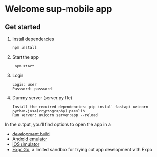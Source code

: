 # Welcome sup-mobile app

## Get started

1. Install dependencies

   ```bash
   npm install
   ```

2. Start the app

   ```bash
    npm start
   ```

3. Login
   ```
   Login: user
   Password: password
   ```

4. Dummy server (server.py file)
   ```
   Install the required dependencies: pip install fastapi uvicorn python-jose[cryptography] passlib
   Run server: uvicorn server:app --reload
   ```

In the output, you'll find options to open the app in a

- [development build](https://docs.expo.dev/develop/development-builds/introduction/)
- [Android emulator](https://docs.expo.dev/workflow/android-studio-emulator/)
- [iOS simulator](https://docs.expo.dev/workflow/ios-simulator/)
- [Expo Go](https://expo.dev/go), a limited sandbox for trying out app development with Expo
